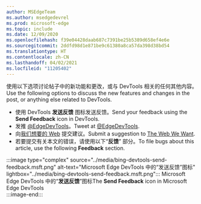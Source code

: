 ```yaml
---
author: MSEdgeTeam
ms.author: msedgedevrel
ms.prod: microsoft-edge
ms.topic: include
ms.date: 12/09/2020
ms.openlocfilehash: f39e04428daab687c7391be25b5389d658ef4e6e
ms.sourcegitcommit: 2ddfd98d1e871be9c61380a8ca57da398d38bd54
ms.translationtype: HT
ms.contentlocale: zh-CN
ms.lasthandoff: 04/02/2021
ms.locfileid: "11205402"
---
```

<span data-ttu-id="78147-101">使用以下选项讨论帖子中的新功能和更改，或与 DevTools 相关的任何其他内容。</span><span class="sxs-lookup"><span data-stu-id="78147-101">Use the following options to discuss the new features and changes in the post, or anything else related to DevTools.</span></span>  

*   <span data-ttu-id="78147-102">使用 DevTools **发送反馈** 图标发送反馈。</span><span class="sxs-lookup"><span data-stu-id="78147-102">Send your feedback using the **Send Feedback** icon in DevTools.</span></span>  
*   <span data-ttu-id="78147-103">发推 [@EdgeDevTools][PostTweetEdgeDevTools]。</span><span class="sxs-lookup"><span data-stu-id="78147-103">Tweet at [@EdgeDevTools][PostTweetEdgeDevTools].</span></span>  
*   <span data-ttu-id="78147-104">向[我们想要的 Web][TheWebWeWant] 提交建议。</span><span class="sxs-lookup"><span data-stu-id="78147-104">Submit a suggestion to [The Web We Want][TheWebWeWant].</span></span>  
*   <span data-ttu-id="78147-105">若要提交有关本文的错误，请使用以下“**反馈**” 部分。</span><span class="sxs-lookup"><span data-stu-id="78147-105">To file bugs about this article, use the following **Feedback** section.</span></span>  

:::image type="complex" source="../media/bing-devtools-send-feedback.msft.png" alt-text="Microsoft Edge DevTools 中的“发送反馈”图标" lightbox="../media/bing-devtools-send-feedback.msft.png":::
   <span data-ttu-id="78147-107">Microsoft Edge DevTools 中的“**发送反馈**”图标</span><span class="sxs-lookup"><span data-stu-id="78147-107">The **Send Feedback** icon in Microsoft Edge DevTools</span></span>  
:::image-end:::  

<!-- links -->  

[PostTweetEdgeDevTools]: https://twitter.com/intent/tweet?text=@EdgeDevTools "@EdgeDevTools | 发布推文"  

[EdgeDevToolsTwitterAccount]: https://twitter.com/EdgeDevTools "@EdgeDevTools Twitter 帐户"  

[GitHubMicrosoftDocsEdgeDeveloperNewIssue]: https://github.com/MicrosoftDocs/edge-developer/issues/new?title=[DevTools%20Docs%20Feedback] "新问题 - MicrosoftDocs/edge-developer - GitHub"  

[TheWebWeWant]: https://webwewant.fyi "我们想要的网络"  
